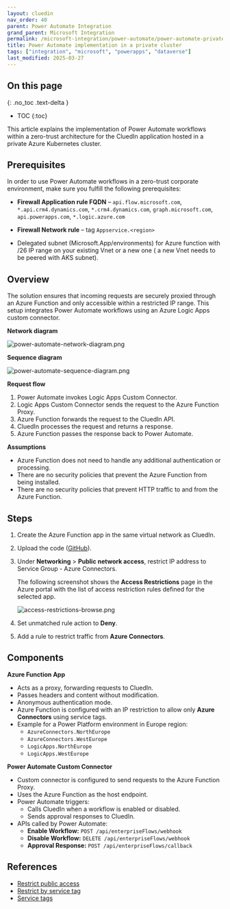 ```yaml
---
layout: cluedin
nav_order: 40
parent: Power Automate Integration
grand_parent: Microsoft Integration
permalink: /microsoft-integration/power-automate/power-automate-private-cluster
title: Power Automate implementation in a private cluster
tags: ["integration", "microsoft", "powerapps", "dataverse"]
last_modified: 2025-03-27
---
```

## On this page
{: .no_toc .text-delta }
- TOC
{:toc}

This article explains the implementation of Power Automate workflows within a zero-trust architecture for the CluedIn application hosted in a private Azure Kubernetes cluster.

## Prerequisites

In order to use Power Automate workflows in a zero-trust corporate environment, make sure you fulfill the following prerequisites:

- **Firewall Application rule FQDN** – `api.flow.microsoft.com`, `*.api.crm4.dynamics.com`, `*.crm4.dynamics.com`, `graph.microsoft.com`, `api.powerapps.com`, `*.logic.azure.com`

- **Firewall Network rule** – tag `Appservice.<region>`

- Delegated subnet (Microsoft.App/environments) for Azure function with /26 IP range on your existing Vnet or a new one ( a new Vnet needs to be peered with AKS subnet).

## Overview

The solution ensures that incoming requests are securely proxied through an Azure Function and only accessible within a restricted IP range. This setup integrates Power Automate workflows using an Azure Logic Apps custom connector.

**Network diagram**

![power-automate-network-diagram.png](../../assets/images/microsoft-integration/power-automate/power-automate-network-diagram.png)

**Sequence diagram**

![power-automate-sequence-diagram.png](../../assets/images/microsoft-integration/power-automate/power-automate-sequence-diagram.png)

**Request flow**

1.  Power Automate invokes Logic Apps Custom Connector.
1.  Logic Apps Custom Connector sends the request to the Azure Function Proxy.
1.  Azure Function forwards the request to the CluedIn API.
1.  CluedIn processes the request and returns a response.
1.  Azure Function passes the response back to Power Automate.

**Assumptions**

- Azure Function does not need to handle any additional authentication or processing.
- There are no security policies that prevent the Azure Function from being installed.
- There are no security policies that prevent HTTP traffic to and from the Azure Function.

## Steps

1. Create the Azure Function app in the same virtual network as CluedIn.

1. Upload the code ([GitHub](https://github.com/CluedIn-io/CluedIn.AzureFunctionProxy)).

1. Under **Networking** > **Public network access**, restrict IP address to Service Group - Azure Connectors.

    The following screenshot shows the **Access Restrictions** page in the Azure portal with the list of access restriction rules defined for the selected app.

    ![access-restrictions-browse.png](../../assets/images/microsoft-integration/power-automate/access-restrictions-browse.png)

1. Set unmatched rule action to **Deny**.

1. Add a rule to restrict traffic from **Azure Connectors**.

## Components

**Azure Function App**

- Acts as a proxy, forwarding requests to CluedIn.
- Passes headers and content without modification.
- Anonymous authentication mode.
- Azure Function is configured with an IP restriction to allow only **Azure Connectors** using service tags.
- Example for a Power Platform environment in Europe region:
  - `AzureConnectors.NorthEurope`
  - `AzureConnectors.WestEurope`
  - `LogicApps.NorthEurope`
  - `LogicApps.WestEurope`

**Power Automate Custom Connector**

- Custom connector is configured to send requests to the Azure Function Proxy.    
- Uses the Azure Function as the host endpoint.    
- Power Automate triggers:
  - Calls CluedIn when a workflow is enabled or disabled.
  - Sends approval responses to CluedIn.
- APIs called by Power Automate:
  - **Enable Workflow:** `POST /api/enterpriseFlows/webhook`
  - **Disable Workflow:** `DELETE /api/enterpriseFlows/webhook`      
  - **Approval Response:** `POST /api/enterpriseFlows/callback`

## References

- [Restrict public access](https://learn.microsoft.com/en-us/azure/app-service/app-service-ip-restrictions?tabs=azurecli#set-a-service-tag-based-rule)
- [Restrict by service tag](https://learn.microsoft.com/en-us/azure/app-service/app-service-ip-restrictions?tabs=azurecli#set-a-service-tag-based-rule)
- [Service tags](https://learn.microsoft.com/en-us/azure/app-service/app-service-ip-restrictions?tabs=azurecli#set-a-service-tag-based-rule)